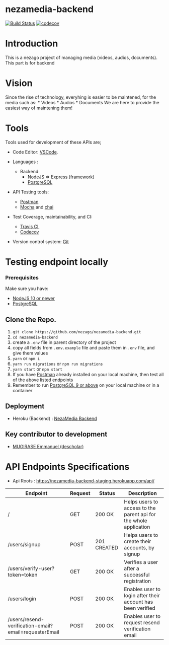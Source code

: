 # nezamedia-backend
[![Build Status](https://travis-ci.com/nezago/nezamedia-backend.svg?token=xYuqSZofX88oaDGxJwTY&branch=develop)](https://travis-ci.com/nezago/nezamedia-backend) [![codecov](https://codecov.io/gh/nezago/nezamedia-backend/branch/develop/graph/badge.svg?token=HIM9MFC4FE)](https://codecov.io/gh/nezago/nezamedia-backend)

# Introduction
This is a nezago project of managing media (videos, audios, documents). This part is for backend

# Vision
Since the rise of technology, everyhing is easier to be maintened, for the media such as:
    * Videos
    * Audios
    * Documents
We are here to provide the easiest way of maintening them!

# Tools

Tools used for development of these APIs are;
- Code Editor: [VSCode](https://code.visualstudio.com/).
- Languages :
    * Backend:
        * [NodeJS](https://nodejs.org/en/) => [Express (framework)](https://expressjs.com/)
        * [PostgreSQL](https://www.postgresql.org/)

- API Testing tools: 
    * [Postman](https://www.getpostman.com/)
    * [Mocha](https://mochajs.org/) and [chai](https://www.chaijs.com/)

* Test Coverage, maintainability, and CI:
    * [Travis CI](https://travis-ci.org/ "Continuous Integration (CI)"), 
    * [Codecov](https://codecov.io/ "Test Coverrage") 

* Version control system: [Git](https://git-scm.com/)

# Testing endpoint locally

### Prerequisites
Make sure you have:
- [NodeJS 10 or newer](https://nodejs.org/en/)
- [PostgreSQL](https://www.postgresql.org/)

Clone the Repo.
-------------
1. `git clone https://github.com/nezago/nezamedia-backend.git`
2. `cd nezamedia-backend`
3. create a `.env` file in parent directory of the project 
4. copy all fields from `.env.example` file and paste them in `.env` file, and give them values
5. `yarn` or `npm i`
5. `yarn run migrations` or `npm run migrations`
6. `yarn start` or `npm start`
7. If you have [Postman](https://www.getpostman.com/) already installed on your local machine, then test all of the above listed endpoints
8. Remember to run [PostgreSQL 9 or above](https://www.postgresql.org/) on your local machine or in a container
   
## Deployment
- Heroku (Backend) : [NezaMedia Backend](https://nezamedia-backend-staging.herokuapp.com)

## Key contributor to development
* [MUGIRASE Emmanuel (descholar)](https://github.com/descholar-ceo/)

# API Endpoints Specifications

- Api Roots : https://nezamedia-backend-staging.herokuapp.com/api/

| Endpoint | Request | Status | Description |
| --- | --- | --- | --- |
| / | GET | 200 OK | Helps users to access to the parent api for the whole application|
| /users/signup | POST | 201 CREATED | Helps users to create their accounts, by signup|
| /users/verify-user?token=token | GET | 200 OK | Verifies a user after a successful registration|
| /users/login | POST | 200 OK | Enables user to login after their account has been verified|
| /users/resend-verification-email?email=requesterEmail | POST | 200 OK | Enables user to request resend verification email|
